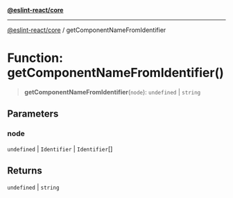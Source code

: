 [**@eslint-react/core**](../README.md)

***

[@eslint-react/core](../README.md) / getComponentNameFromIdentifier

# Function: getComponentNameFromIdentifier()

> **getComponentNameFromIdentifier**(`node`): `undefined` \| `string`

## Parameters

### node

`undefined` | `Identifier` | `Identifier`[]

## Returns

`undefined` \| `string`
